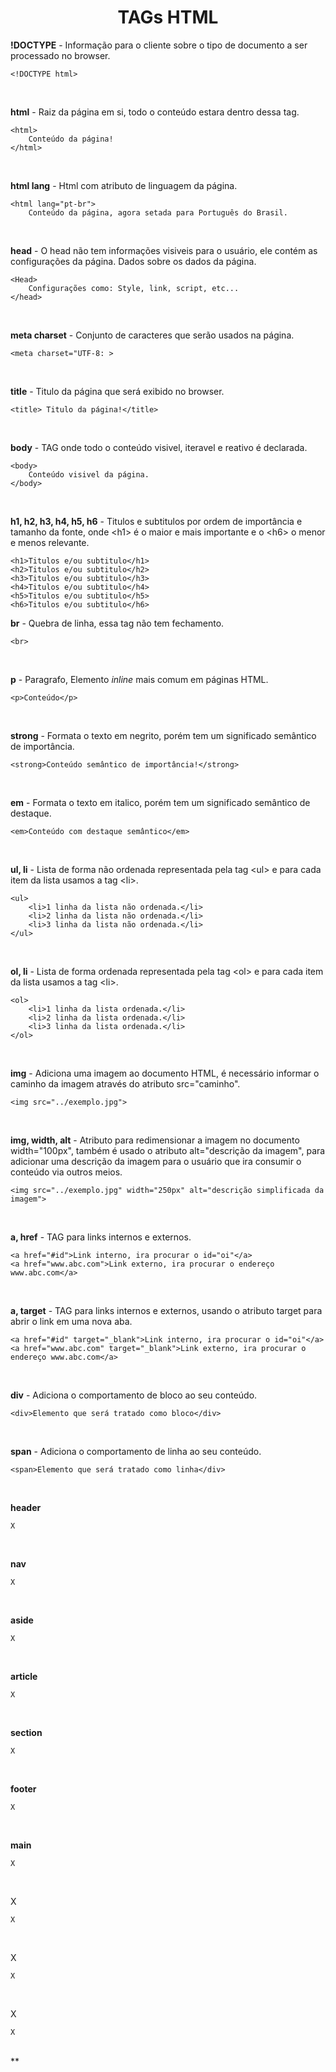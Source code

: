 <h1 style ="text-align: center;">TAGs HTML</h1>
  

**!DOCTYPE** - Informação para o cliente sobre o tipo de documento a ser processado no browser.
```
<!DOCTYPE html>
```
<br>

**html** - Raiz da página em si, todo o conteúdo estara dentro dessa tag.
```
<html>
    Conteúdo da página!
</html>
```
<br>

**html lang** - Html com atributo de linguagem da página.
```
<html lang="pt-br">
    Conteúdo da página, agora setada para Português do Brasil.
```
<br>

**head** - O head não tem informações visiveis para o usuário, ele contém as configurações da página. Dados sobre os dados da página.
```
<Head>
    Configurações como: Style, link, script, etc...
</head>
```
<br>

**meta charset** - Conjunto de caracteres que serão usados na página.
```
<meta charset="UTF-8: >
```
<br>

**title** - Titulo da página que será exibido no browser.
```
<title> Titulo da página!</title>
```
<br>

**body** - TAG onde todo o conteúdo visivel, iteravel e reativo é declarada.
```
<body>
    Conteúdo visivel da página.
</body>
```
<br>

**h1, h2, h3, h4, h5, h6** - Titulos e subtitulos por ordem de importância e tamanho da fonte, onde \<h1> é o maior e mais importante e o \<h6> o menor e menos relevante.
```
<h1>Titulos e/ou subtitulo</h1>
<h2>Titulos e/ou subtitulo</h2>
<h3>Titulos e/ou subtitulo</h3>
<h4>Titulos e/ou subtitulo</h4>
<h5>Titulos e/ou subtitulo</h5>
<h6>Titulos e/ou subtitulo</h6>
```

**br** - Quebra de linha, essa tag não tem fechamento.
```
<br>
```
<br>

**p** - Paragrafo, Elemento *_inline_* mais comum em páginas HTML.
```
<p>Conteúdo</p>
```
<br>

**strong** - Formata o texto em negrito, porém tem um significado semântico de importância. 
```
<strong>Conteúdo semântico de importância!</strong>
```
<br>

**em** - Formata o texto em italico, porém tem um significado semântico de destaque.
```
<em>Conteúdo com destaque semântico</em>
```
<br>

**ul, li** - Lista de forma não ordenada representada pela tag \<ul> e para cada item da lista usamos a tag \<li>.
```
<ul>
    <li>1 linha da lista não ordenada.</li>
    <li>2 linha da lista não ordenada.</li>
    <li>3 linha da lista não ordenada.</li>
</ul>
```
<br>

**ol, li** - Lista de forma ordenada representada pela tag \<ol> e para cada item da lista usamos a tag \<li>.
```
<ol>
    <li>1 linha da lista ordenada.</li>
    <li>2 linha da lista ordenada.</li>
    <li>3 linha da lista ordenada.</li>
</ol>
```
<br>

**img** - Adiciona uma imagem ao documento HTML, é necessário informar o caminho da imagem através do atributo src="caminho".
```
<img src="../exemplo.jpg">
```
<br>

**img, width, alt** - Atributo para redimensionar a imagem no documento width="100px", também é usado o atributo alt="descrição da imagem", para adicionar uma descrição da imagem para o usuário que ira consumir o conteúdo via outros meios.
```
<img src="../exemplo.jpg" width="250px" alt="descrição simplificada da imagem">
```
<br>

**a, href** - TAG para links internos e externos.
```
<a href="#id">Link interno, ira procurar o id="oi"</a>
<a href="www.abc.com">Link externo, ira procurar o endereço www.abc.com</a>
```
<br>

**a, target** - TAG para links internos e externos, usando o atributo target para abrir o link em uma nova aba.
```
<a href="#id" target="_blank">Link interno, ira procurar o id="oi"</a>
<a href="www.abc.com" target="_blank">Link externo, ira procurar o endereço www.abc.com</a>
```
<br>

**div** - Adiciona o comportamento de bloco ao seu conteúdo.  
```
<div>Elemento que será tratado como bloco</div>
```
<br>

**span** - Adiciona o comportamento de linha ao seu conteúdo.  
```
<span>Elemento que será tratado como linha</div>
```
<br>

**header**
```
X
```
<br>

**nav**
```
X
```
<br>

**aside**
```
X
```
<br>

**article**
```
X
```
<br>

**section**
```
X
```
<br>

**footer**
```
X
```
<br>

**main**
```
X
```
<br>

X
```
X
```
<br>

X
```
X
```
<br>

X
```
X
```
<br>
**